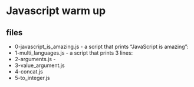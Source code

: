 # Javascript warm up

## files
* 0-javascript_is_amazing.js - a script that prints “JavaScript is amazing”:
* 1-multi_languages.js - a script that prints 3 lines:
* 2-arguments.js -
* 3-value_argument.js
* 4-concat.js
* 5-to_integer.js